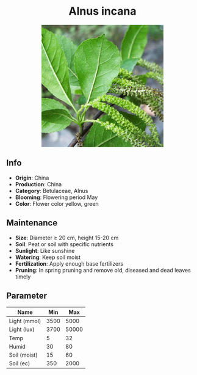 <h1 align='center'>Alnus incana</h1>
<p align="center">
    <img 
        align='center'
        width='320'
        src="../images/alnus incana.png" 
        alt='Alnus incana' />
</p>

## Info

 - **Origin**: China
 - **Production**: China
 - **Category**: Betulaceae, Alnus
 - **Blooming**: Flowering period May
 - **Color**: Flower color yellow, green

## Maintenance

 - **Size**: Diameter ≥ 20 cm, height 15-20 cm
 - **Soil**: Peat or soil with specific nutrients
 - **Sunlight**: Like sunshine
 - **Watering**: Keep soil moist
 - **Fertilization**: Apply enough base fertilizers
 - **Pruning**: In spring pruning and remove old, diseased and dead leaves timely

## Parameter

| Name         | Min  | Max   |
|--------------|------|-------|
| Light (mmol) | 3500 | 5000  |
| Light (lux)  | 3700 | 50000 |
| Temp         | 5    | 32    |
| Humid        | 30   | 80    |
| Soil (moist) | 15   | 60    |
| Soil (ec)    | 350  | 2000  |